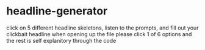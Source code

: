 # headline-generator
click on 5 different headline skeletons, listen to the prompts, and fill out your clickbait headline
when opening up the file please click 1 of 6 options and the rest is self explanitory through the code
